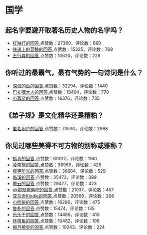 #  国学 
## 起名字要避开取著名历史人物的名字吗？
- [红釉灯的回答](https://www.zhihu.com/question/307793296/answer/989013793),点赞数：27360，评论数：669
- [铁道上的蓝鲸的回答](https://www.zhihu.com/question/307793296/answer/992494897),点赞数：15325，评论数：769
- [王行异的回答](https://www.zhihu.com/question/307793296/answer/571199146),点赞数：10620，评论数：228
## 你听过的最霸气，最有气势的一句诗词是什么？
- [深海的鱼的回答](https://www.zhihu.com/question/40000616/answer/539669805),点赞数：32294，评论数：1440
- [巴扎嘿大人的回答](https://www.zhihu.com/question/40000616/answer/710136858),点赞数：18404，评论数：770
- [小耳朵的回答](https://www.zhihu.com/question/40000616/answer/84503449),点赞数：16376，评论数：735
## 《弟子规》是文化精华还是糟粕？
- [匿名用户的回答](https://www.zhihu.com/question/50895523/answer/659817388),点赞数：73530，评论数：2968
## 你见过哪些美得不可方物的别称或雅称？
- [鹤真的回答](https://www.zhihu.com/question/323681477/answer/730045618),点赞数：60012，评论数：1160
- [凌南絮的回答](https://www.zhihu.com/question/323681477/answer/753824705),点赞数：38969，评论数：425
- [樱笋年光的回答](https://www.zhihu.com/question/323681477/answer/693374675),点赞数：36684，评论数：529
- [临溪的回答](https://www.zhihu.com/question/323681477/answer/736690855),点赞数：35472，评论数：399
- [瞻云的回答](https://www.zhihu.com/question/323681477/answer/739974141),点赞数：29477，评论数：423
- [ok那就酱紫吧的回答](https://www.zhihu.com/question/323681477/answer/793592011),点赞数：21037，评论数：457
- [亚马逊Kindle的回答](https://www.zhihu.com/question/323681477/answer/1343884467),点赞数：20569，评论数：206
- [小拾柴的回答](https://www.zhihu.com/question/323681477/answer/1029846804),点赞数：16290，评论数：475
- [鲁朴的回答](https://www.zhihu.com/question/323681477/answer/734251613),点赞数：15474，评论数：135
- [乐乐于的回答](https://www.zhihu.com/question/323681477/answer/693477549),点赞数：14465，评论数：410
- [林带鱼的回答](https://www.zhihu.com/question/323681477/answer/733789518),点赞数：10482，评论数：196
- [柳月稀星的回答](https://www.zhihu.com/question/323681477/answer/747903714),点赞数：10243，评论数：224
